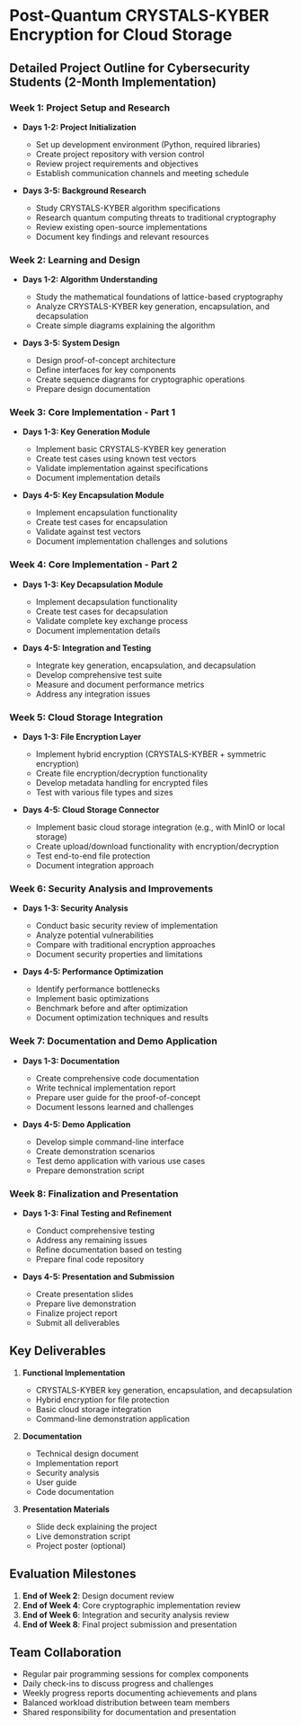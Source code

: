 # Post-Quantum CRYSTALS-KYBER Encryption for Cloud Storage
## Detailed Project Outline for Cybersecurity Students (2-Month Implementation)

### Week 1: Project Setup and Research
- **Days 1-2: Project Initialization**
  - Set up development environment (Python, required libraries)
  - Create project repository with version control
  - Review project requirements and objectives
  - Establish communication channels and meeting schedule

- **Days 3-5: Background Research**
  - Study CRYSTALS-KYBER algorithm specifications
  - Research quantum computing threats to traditional cryptography
  - Review existing open-source implementations
  - Document key findings and relevant resources

### Week 2: Learning and Design
- **Days 1-2: Algorithm Understanding**
  - Study the mathematical foundations of lattice-based cryptography
  - Analyze CRYSTALS-KYBER key generation, encapsulation, and decapsulation
  - Create simple diagrams explaining the algorithm

- **Days 3-5: System Design**
  - Design proof-of-concept architecture
  - Define interfaces for key components
  - Create sequence diagrams for cryptographic operations
  - Prepare design documentation

### Week 3: Core Implementation - Part 1
- **Days 1-3: Key Generation Module**
  - Implement basic CRYSTALS-KYBER key generation
  - Create test cases using known test vectors
  - Validate implementation against specifications
  - Document implementation details

- **Days 4-5: Key Encapsulation Module**
  - Implement encapsulation functionality
  - Create test cases for encapsulation
  - Validate against test vectors
  - Document implementation challenges and solutions

### Week 4: Core Implementation - Part 2
- **Days 1-3: Key Decapsulation Module**
  - Implement decapsulation functionality
  - Create test cases for decapsulation
  - Validate complete key exchange process
  - Document implementation details

- **Days 4-5: Integration and Testing**
  - Integrate key generation, encapsulation, and decapsulation
  - Develop comprehensive test suite
  - Measure and document performance metrics
  - Address any integration issues

### Week 5: Cloud Storage Integration
- **Days 1-3: File Encryption Layer**
  - Implement hybrid encryption (CRYSTALS-KYBER + symmetric encryption)
  - Create file encryption/decryption functionality
  - Develop metadata handling for encrypted files
  - Test with various file types and sizes

- **Days 4-5: Cloud Storage Connector**
  - Implement basic cloud storage integration (e.g., with MinIO or local storage)
  - Create upload/download functionality with encryption/decryption
  - Test end-to-end file protection
  - Document integration approach

### Week 6: Security Analysis and Improvements
- **Days 1-3: Security Analysis**
  - Conduct basic security review of implementation
  - Analyze potential vulnerabilities
  - Compare with traditional encryption approaches
  - Document security properties and limitations

- **Days 4-5: Performance Optimization**
  - Identify performance bottlenecks
  - Implement basic optimizations
  - Benchmark before and after optimization
  - Document optimization techniques and results

### Week 7: Documentation and Demo Application
- **Days 1-3: Documentation**
  - Create comprehensive code documentation
  - Write technical implementation report
  - Prepare user guide for the proof-of-concept
  - Document lessons learned and challenges

- **Days 4-5: Demo Application**
  - Develop simple command-line interface
  - Create demonstration scenarios
  - Test demo application with various use cases
  - Prepare demonstration script

### Week 8: Finalization and Presentation
- **Days 1-3: Final Testing and Refinement**
  - Conduct comprehensive testing
  - Address any remaining issues
  - Refine documentation based on testing
  - Prepare final code repository

- **Days 4-5: Presentation and Submission**
  - Create presentation slides
  - Prepare live demonstration
  - Finalize project report
  - Submit all deliverables

## Key Deliverables
1. **Functional Implementation**
   - CRYSTALS-KYBER key generation, encapsulation, and decapsulation
   - Hybrid encryption for file protection
   - Basic cloud storage integration
   - Command-line demonstration application

2. **Documentation**
   - Technical design document
   - Implementation report
   - Security analysis
   - User guide
   - Code documentation

3. **Presentation Materials**
   - Slide deck explaining the project
   - Live demonstration script
   - Project poster (optional)

## Evaluation Milestones
1. **End of Week 2**: Design document review
2. **End of Week 4**: Core cryptographic implementation review
3. **End of Week 6**: Integration and security analysis review
4. **End of Week 8**: Final project submission and presentation

## Team Collaboration
- Regular pair programming sessions for complex components
- Daily check-ins to discuss progress and challenges
- Weekly progress reports documenting achievements and plans
- Balanced workload distribution between team members
- Shared responsibility for documentation and presentation
